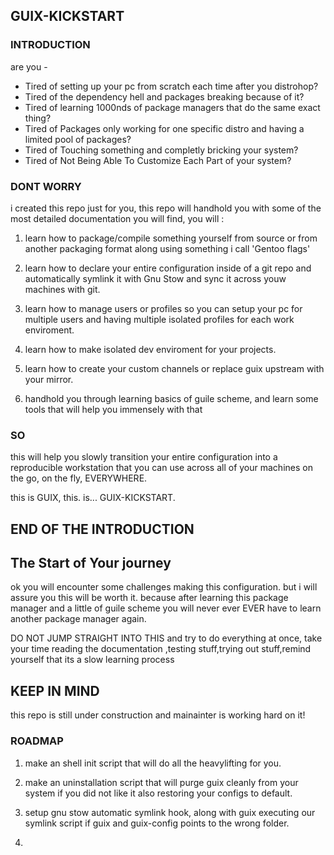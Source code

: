 ## GUIX-KICKSTART

### INTRODUCTION
are you -
- Tired of setting up your pc from scratch each time after you distrohop?
- Tired of the dependency hell and packages breaking because of it?
- Tired of learning 1000nds of package managers that do the same exact thing?
- Tired of Packages only working for one specific distro and having a limited pool of packages?
- Tired of Touching something and completly bricking your system?
- Tired of Not Being Able To Customize Each Part of your system?

### DONT WORRY

i created this repo just for you, this repo will handhold you with some of the most detailed documentation you will find, you will : 

1. learn how to package/compile something yourself from source or from another packaging format along using something i call 'Gentoo flags'

2. learn how to declare your entire configuration inside of a git repo and automatically symlink it with Gnu Stow and sync it across youw machines with git.

3. learn how to manage users or profiles so you can setup your pc for multiple users and having multiple isolated profiles for each work enviroment. 

4. learn how to make isolated dev enviroment for your projects.

5. learn how to create your custom channels or replace guix upstream with your mirror.

6. handhold you through learning basics of guile scheme, and learn some tools that will help you immensely with that


### SO
this will help you slowly transition your entire configuration into a reproducible workstation that you can use across all of your machines on the go, on the fly, EVERYWHERE.

this is GUIX, this. is... GUIX-KICKSTART.

## END OF THE INTRODUCTION

## The Start of Your journey

ok you will encounter some challenges making this configuration. but i will assure you this will be worth it. because after learning this package manager and a little of guile scheme you will never ever EVER have to learn another package manager again.

DO NOT JUMP STRAIGHT INTO THIS and try to do everything at once, take your time reading the documentation ,testing stuff,trying out stuff,remind yourself that its a slow learning process



## KEEP IN MIND

this repo is still under construction and mainainter is working hard on it!

### ROADMAP

1. make an shell init script that will do all the heavylifting for you.

2. make an uninstallation script that will purge guix cleanly from your system if you did not like it also restoring your configs to default.

3. setup gnu stow automatic symlink hook, along with guix executing our symlink script if guix and guix-config points to the wrong folder.

4.
